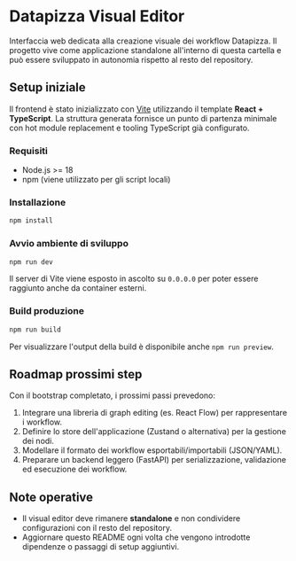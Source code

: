 # Datapizza Visual Editor

Interfaccia web dedicata alla creazione visuale dei workflow Datapizza. Il progetto vive come applicazione standalone all'interno di questa cartella e può essere sviluppato in autonomia rispetto al resto del repository.

## Setup iniziale

Il frontend è stato inizializzato con [Vite](https://vitejs.dev/) utilizzando il template **React + TypeScript**. La struttura generata fornisce un punto di partenza minimale con hot module replacement e tooling TypeScript già configurato.

### Requisiti
- Node.js >= 18
- npm (viene utilizzato per gli script locali)

### Installazione

```bash
npm install
```

### Avvio ambiente di sviluppo

```bash
npm run dev
```

Il server di Vite viene esposto in ascolto su `0.0.0.0` per poter essere raggiunto anche da container esterni.

### Build produzione

```bash
npm run build
```

Per visualizzare l'output della build è disponibile anche `npm run preview`.

## Roadmap prossimi step

Con il bootstrap completato, i prossimi passi prevedono:

1. Integrare una libreria di graph editing (es. React Flow) per rappresentare i workflow.
2. Definire lo store dell'applicazione (Zustand o alternativa) per la gestione dei nodi.
3. Modellare il formato dei workflow esportabili/importabili (JSON/YAML).
4. Preparare un backend leggero (FastAPI) per serializzazione, validazione ed esecuzione dei workflow.

## Note operative
- Il visual editor deve rimanere **standalone** e non condividere configurazioni con il resto del repository.
- Aggiornare questo README ogni volta che vengono introdotte dipendenze o passaggi di setup aggiuntivi.

